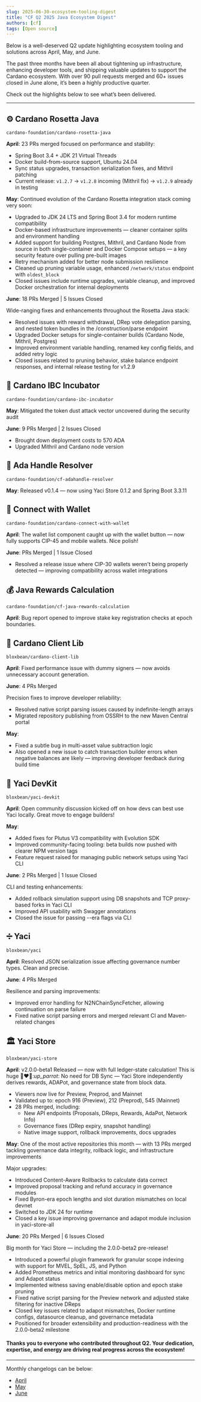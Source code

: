 ```yaml
---
slug: 2025-06-30-ecosystem-tooling-digest
title: "CF Q2 2025 Java Ecosystem Digest"
authors: [cf]
tags: [Open source]
---
```


Below is a well-deserved Q2 update highlighting ecosystem tooling and solutions across April, May, and June.

The past three months have been all about tightening up infrastructure, enhancing developer tools, and shipping valuable updates to support the Cardano ecosystem.
With over 90 pull requests merged and 60+ issues closed in June alone, it’s been a highly productive quarter. 

Check out the highlights below to see what’s been delivered.

---
## :gear: Cardano Rosetta Java

`cardano-foundation/cardano-rosetta-java`

**April**: 23 PRs merged focused on performance and stability:
- Spring Boot 3.4 + JDK 21 Virtual Threads
- Docker build-from-source support, Ubuntu 24.04
- Sync status upgrades, transaction serialization fixes, and Mithril patching
- Current release: `v1.2.7` → `v1.2.8` incoming (Mithril fix) → `v1.2.9` already in testing

**May**: Continued evolution of the Cardano Rosetta integration stack coming very soon:
- Upgraded to JDK 24 LTS and Spring Boot 3.4 for modern runtime compatibility
- Docker-based infrastructure improvements — cleaner container splits and environment handling
- Added support for building Postgres, Mithril, and Cardano Node from source in both single-container and Docker Compose setups — a key security feature over pulling pre-built images
- Retry mechanism added for better node submission resilience
- Cleaned up pruning variable usage, enhanced `/network/status` endpoint with `oldest_block`
- Closed issues include runtime upgrades, variable cleanup, and improved Docker orchestration for internal deployments

**June**: 18 PRs Merged | 5 Issues Closed

Wide-ranging fixes and enhancements throughout the Rosetta Java stack:
- Resolved issues with reward withdrawal, DRep vote delegation parsing, and nested token bundles in the /construction/parse endpoint
- Upgraded Docker setups for single-container builds (Cardano Node, Mithril, Postgres)
- Improved environment variable handling, renamed key config fields, and added retry logic
- Closed issues related to pruning behavior, stake balance endpoint responses, and internal release testing for v1.2.9


## :large_blue_diamond: Cardano IBC Incubator

`cardano-foundation/cardano-ibc-incubator`

**May**: Mitigated the token dust attack vector uncovered during the security audit

**June**: 9 PRs Merged | 2 Issues Closed
- Brought down deployment costs to 570 ADA
- Upgraded Mithril and Cardano node version


## :large_blue_diamond: Ada Handle Resolver

`cardano-foundation/cf-adahandle-resolver`

**May**: Released v0.1.4 — now using Yaci Store 0.1.2 and Spring Boot 3.3.11


## :link: Connect with Wallet

`cardano-foundation/cardano-connect-with-wallet`

**April**: The wallet list component caught up with the wallet button — now fully supports CIP-45 and mobile wallets. Nice polish! 

**June**: PRs Merged | 1 Issue Closed
- Resolved a release issue where CIP-30 wallets weren't being properly detected — improving compatibility across wallet integrations


## :moneybag: Java Rewards Calculation

`cardano-foundation/cf-java-rewards-calculation`

**April**: Bug report opened to improve stake key registration checks at epoch boundaries. 


## :toolbox: Cardano Client Lib

`bloxbean/cardano-client-lib`

**April**: Fixed performance issue with dummy signers — now avoids unnecessary account generation.

**June**: 4 PRs Merged

Precision fixes to improve developer reliability:
- Resolved native script parsing issues caused by indefinite-length arrays
- Migrated repository publishing from OSSRH to the new Maven Central portal

**May**:
- Fixed a subtle bug in multi-asset value subtraction logic
- Also opened a new issue to catch transaction builder errors when negative balances are likely — improving developer feedback during build time


## :test_tube: Yaci DevKit

`bloxbean/yaci-devkit`

**April**: Open community discussion kicked off on how devs can best use Yaci locally. Great move to engage builders!

**May**:
- Added fixes for Plutus V3 compatibility with Evolution SDK
- Improved community-facing tooling: beta builds now pushed with clearer NPM version tags
- Feature request raised for managing public network setups using Yaci CLI

**June**: 2 PRs Merged | 1 Issue Closed

CLI and testing enhancements:
- Added rollback simulation support using DB snapshots and TCP proxy-based forks in Yaci CLI
- Improved API usability with Swagger annotations
- Closed the issue for passing --era flags via CLI


## :heavy_division_sign: Yaci

`bloxbean/yaci`

**April**: Resolved JSON serialization issue affecting governance number types. Clean and precise.

**June**: 4 PRs Merged

Resilience and parsing improvements:
- Improved error handling for N2NChainSyncFetcher, allowing continuation on parse failure
- Fixed native script parsing errors and merged relevant CI and Maven-related changes


## :classical_building: Yaci Store

`bloxbean/yaci-store`

**April**: v2.0.0-beta1 Released — now with full ledger-state calculation! This is huge :exploding_head::heart_on_fire::_up_parrot_:
No need for DB Sync — Yaci Store independently derives rewards, ADAPot, and governance state from block data.
- Viewers now live for Preview, Preprod, and Mainnet
- Validated up to: epoch 916 (Preview), 212 (Preprod), 545 (Mainnet)
- 28 PRs merged, including:
    - New API endpoints (Proposals, DReps, Rewards, AdaPot, Network Info)
    - Governance fixes (DRep expiry, snapshot handling)
    - Native image support, rollback improvements, docs upgrades

**May**: One of the most active repositories this month — with 13 PRs merged tackling governance data integrity, rollback logic, and infrastructure improvements

Major upgrades:
- Introduced Content-Aware Rollbacks to calculate data correct
- Improved proposal tracking and refund accuracy in governance modules
- Fixed Byron-era epoch lengths and slot duration mismatches on local devnet
- Switched to JDK 24 for runtime
- Closed a key issue improving governance and adapot module inclusion in yaci-store-all

**June**: 20 PRs Merged | 6 Issues Closed

Big month for Yaci Store — including the 2.0.0-beta2 pre-release!
- Introduced a powerful plugin framework for granular scope indexing with support for MVEL, SpEL, JS, and Python
- Added Prometheus metrics and initial monitoring dashboard for sync and Adapot status
- Implemented witness saving enable/disable option and epoch stake pruning
- Fixed native script parsing for the Preview network and adjusted stake filtering for inactive DReps
- Closed key issues related to adapot mismatches, Docker runtime configs, datasource cleanup, and governance metadata
- Positioned for broader extensibility and production-readiness with the 2.0.0-beta2 milestone


#### Thanks you to everyone who contributed throughout Q2. Your dedication, expertise, and energy are driving real progress across the ecosystem!

---
Monthly changelogs can be below:
- [April](https://github.com/cardano-foundation/ecosystem-updates/blob/main/github_digest_April_2025.md)
- [May](https://github.com/cardano-foundation/ecosystem-updates/blob/main/github_digest_May_2025.md)
- [June](https://github.com/cardano-foundation/ecosystem-updates/blob/main/github_digest_June_2025.md)
